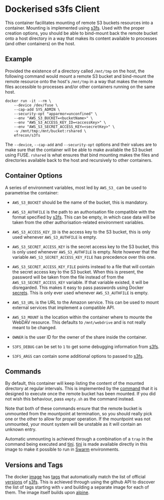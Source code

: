 # Dockerised s3fs Client

This container facilitates mounting of remote S3 buckets resources into a
container. Mounting is implemented using [s3fs]. Used with the proper creation
options, you should be able to bind-mount back the remote bucket onto a host
directory in a way that makes its content available to processes (and other
containers) on the host.

  [s3fs]: https://github.com/s3fs-fuse/s3fs-fuse

## Example

Provided the existence of a directory called `/mnt/tmp` on the host, the
following command would mount a remote S3 bucket and bind-mount the remote
resource onto the host's `/mnt/tmp` in a way that makes the remote files
accessible to processes and/or other containers running on the same host.

```Shell
docker run -it --rm \
    --device /dev/fuse \
    --cap-add SYS_ADMIN \
    --security-opt "apparmor=unconfined" \
    --env "AWS_S3_BUCKET=<bucketName>" \
    --env "AWS_S3_ACCESS_KEY_ID=<accessKey>" \
    --env "AWS_S3_SECRET_ACCESS_KEY=<secretKey>" \
    -v /mnt/tmp:/mnt/bucket:rshared \
    efrecon/s3fs
```

The `--device`, `--cap-add` and `--security-opt` options and their values are to
make sure that the container will be able to make available the S3 bucket
using FUSE. `rshared` is what ensures that bind mounting makes the files and
directories available back to the host and recursively to other containers.

## Container Options

A series of environment variables, most led by `AWS_S3_` can be used to
parametrise the container:

* `AWS_S3_BUCKET` should be the name of the bucket, this is mandatory.
* `AWS_S3_AUTHFILE` is the path to an authorisation file compatible with the
  format specified by [s3fs]. This can be empty, in which case data will be taken from the other authorisation-related environment variables.
* `AWS_S3_ACCESS_KEY_ID` is the access key to the S3 bucket, this is only used
  whenever `AWS_S3_AUTHFILE` is empty.
* `AWS_S3_SECRET_ACCESS_KEY` is the secret access key to the S3 bucket, this is
  only used whenever `AWS_S3_AUTHFILE` is empty. Note however that the variable `AWS_S3_SECRET_ACCESS_KEY_FILE` has precedence over this one.
* `AWS_S3_SECRET_ACCESS_KEY_FILE` points instead to a file that will contain the
  secret access key to the S3 bucket. When this is present, the password will be
  taken from the file instead of from the `AWS_S3_SECRET_ACCESS_KEY` variable.
  If that variable existed, it will be disregarded. This makes it easy to pass
  passwords using Docker [secrets]. This is only ever used whenever
  `AWS_S3_AUTHFILE` is empty.
* `AWS_S3_URL` is the URL to the Amazon service. This can be used to mount
  external services that implement a compatible API.
* `AWS_S3_MOUNT` is the location within the container where to mounte the
  WebDAV resource. This defaults to `/mnt/webdrive` and is not really meant to
  be changed.
* `OWNER` is the user ID for the owner of the share inside the container.
* `S3FS_DEBUG` can be set to `1` to get some debugging information from [s3fs].
* `S3FS_ARGS` can contain some additional options to passed to [s3fs].

  [secrets]: https://docs.docker.com/engine/swarm/secrets/

## Commands

By default, this container will keep listing the content of the mounted
directory at regular intervals. This is implemented by the [command](./ls.sh)
that it is designed to execute once the remote bucket has been mounted. If you
did not wish this behaviour, pass `empty.sh` as the command instead.

Note that both of these commands ensure that the remote bucket is unmounted from
the mountpoint at termination, so you should really pick one or the other to
allow for proper operation. If the mountpoint was not unmounted, your mount
system will be unstable as it will contain an unknown entry.

Automatic unmounting is achieved through a combination of a `trap` in the
command being executed and [tini]. [tini] is made available directly in this
image to make it possible to run in [Swarm] environments.

  [tini]: https://github.com/krallin/tini
  [Swarm]: https://docs.docker.com/engine/swarm/

## Versions and Tags

The docker [image] has [tags] that automatically match the list of official
[versions] of [s3fs]. This is achieved through using the github API to discover
the list of tags starting with `v` and building a separate image for each of
them. The image itself builds upon [alpine].

  [image]: https://cloud.docker.com/repository/docker/efrecon/s3fs
  [tags]: https://cloud.docker.com/repository/docker/efrecon/s3fs/tags
  [versions]: https://github.com/s3fs-fuse/s3fs-fuse/tags
  [alpine]: https://hub.docker.com/_/alpine
